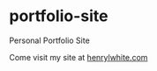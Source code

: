 # portfolio-site
Personal Portfolio Site

Come visit my site at [henrylwhite.com](https://henrylwhite.com)
